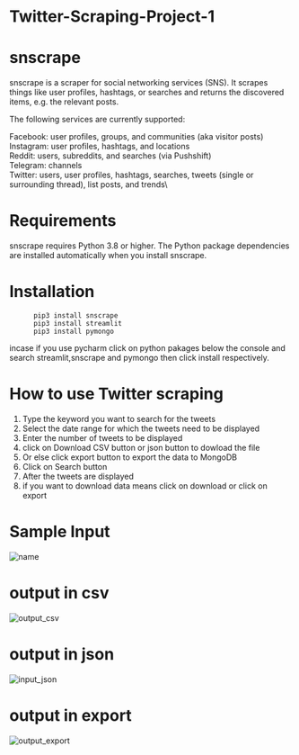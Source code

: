 # Twitter-Scraping-Project-1
# snscrape

snscrape is a scraper for social networking services (SNS). It scrapes things like user profiles, hashtags, or searches and returns the discovered items, e.g. the relevant posts.

The following services are currently supported:

Facebook: user profiles, groups, and communities (aka visitor posts)\
Instagram: user profiles, hashtags, and locations\
Reddit: users, subreddits, and searches (via Pushshift)\
Telegram: channels\
Twitter: users, user profiles, hashtags, searches, tweets (single or surrounding thread), list posts, and trends\

# Requirements
snscrape requires Python 3.8 or higher. The Python package dependencies are installed automatically when you install snscrape.
# Installation
          pip3 install snscrape
          pip3 install streamlit
          pip3 install pymongo
  incase if you use pycharm click on python pakages below the console and search streamlit,snscrape and pymongo then click install respectively. 

# How to use Twitter scraping 

1. Type the keyword you want to search for the tweets
2. Select the date range for which the tweets need to be displayed
3. Enter the number of tweets to be displayed 
4. click on Download CSV button or json button  to dowload the file
5. Or else click export button to export the data to MongoDB
6. Click on Search button
7. After the tweets are displayed 
8. if you want to download data means click on download or click on export 

# Sample Input
![name](https://user-images.githubusercontent.com/117283354/214275851-80b35ae8-a009-428f-9bdc-379856e35d2c.jpg)

# output in csv
![output_csv](https://user-images.githubusercontent.com/117283354/214276311-61622624-9b64-4396-aea4-558cac6929f1.jpg)
# output in json
![input_json](https://user-images.githubusercontent.com/117283354/214276475-df4f661d-c767-4449-8ff2-a326e1e739c1.jpg)
# output in export
![output_export](https://user-images.githubusercontent.com/117283354/214276621-29d61f7d-76b5-494c-82fb-9680df14de1e.jpg)

